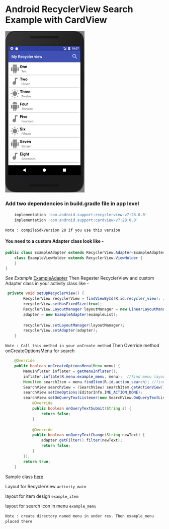 # Android RecyclerView Search Example with CardView
<img src="images/sample.png" alt="RecyclerView" height="30%" width="50%">

### Add two dependencies in build.gradle file in app level 

```gradle
	implementation 'com.android.support:recyclerview-v7:28.0.0'
	implementation 'com.android.support:cardview-v7:28.0.0'
```
` Note : compileSdkVersion 28 if you use this version `

#### You need to a custom Adapter class look like -

```java
public class ExampleAdapter extends RecyclerView.Adapter<ExampleAdapter.ExampleViewHolder> implements Filterable {
	class ExampleViewHolder extends RecyclerView.ViewHolder {
	}
}
```
*See Example* [ExampleAdapter](https://github.com/akramul-hasan-m4/MyRecyclerview/blob/master/app/src/main/java/search/list/com/myrecyclerview/ExampleAdapter.java)
Then Regester RecyclerView and custom Adapter class in your activity class like -
```java
 private void setUpRecyclerView() {
        RecyclerView recyclerView = findViewById(R.id.recycler_view); //find RecyclerView id where show data
        recyclerView.setHasFixedSize(true);
        RecyclerView.LayoutManager layoutManager = new LinearLayoutManager(this);
        adapter = new ExampleAdapter(exampleList);

        recyclerView.setLayoutManager(layoutManager);
        recyclerView.setAdapter(adapter);
    }
```
`Note : Call this method in your onCreate method`
Then Override method onCreateOptionsMenu for search

```java
	@Override
    public boolean onCreateOptionsMenu(Menu menu) {
        MenuInflater inflater = getMenuInflater();
        inflater.inflate(R.menu.example_menu, menu);  //find menu layout
        MenuItem searchItem = menu.findItem(R.id.action_search); //find search item id from menu layout
        SearchView searchView = (SearchView) searchItem.getActionView();
        searchView.setImeOptions(EditorInfo.IME_ACTION_DONE);
        searchView.setOnQueryTextListener(new SearchView.OnQueryTextListener() {
            @Override
            public boolean onQueryTextSubmit(String s) {
                return false;
            }

            @Override
            public boolean onQueryTextChange(String newText) {
                adapter.getFilter().filter(newText);
                return false;
            }
        });
        return true;
    }
```

Sample class [here](https://github.com/akramul-hasan-m4/MyRecyclerview/blob/master/app/src/main/java/search/list/com/myrecyclerview/MainActivity.java) 

Layout for RecyclerView `activity_main`

layout for item design `example_item`

layout for search icon in menu `example_menu`

`Note : create directory named menu in under res. Then example_menu placed there`



